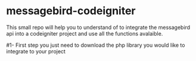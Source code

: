 # messagebird-codeigniter
This small repo will help you to understand of to integrate the messagebird api into a codeigniter project and use all the functions avalaible.

#1- First step you just need to download the php library you would like to integrate to your project